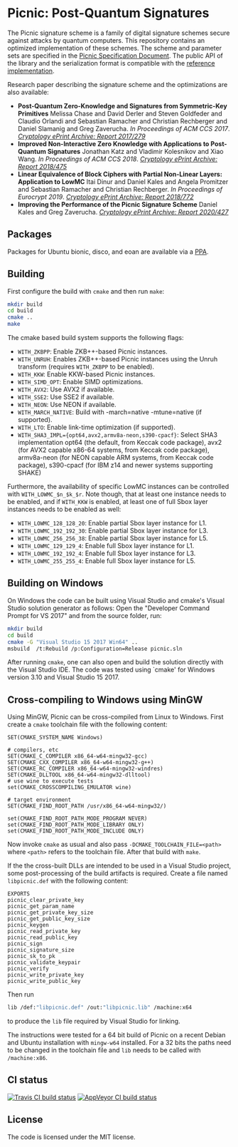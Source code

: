Picnic: Post-Quantum Signatures
===============================

The Picnic signature scheme is a family of digital signature schemes secure against attacks by quantum computers. This repository contains an optimized implementation of these schemes. The scheme and parameter sets are specified in the [Picnic Specification Document](https://github.com/Microsoft/Picnic/blob/master/spec.pdf). The public API of the library and the serialization format is compatible with the [reference implementation](https://github.com/Microsoft/Picnic).

Research paper describing the signature scheme and the optimizations are also available:
* **Post-Quantum Zero-Knowledge and Signatures from Symmetric-Key Primitives** Melissa Chase and David Derler and Steven Goldfeder and Claudio Orlandi and Sebastian Ramacher and Christian Rechberger and Daniel Slamanig and Greg Zaverucha. *In Proceedings of ACM CCS 2017*. *[Cryptology ePrint Archive: Report 2017/279](https://eprint.iacr.org/2017/279)*
* **Improved Non-Interactive Zero Knowledge with Applications to Post-Quantum Signatures** Jonathan Katz and Vladimir Kolesnikov and Xiao Wang. *In Proceedings of ACM CCS 2018*. *[Cryptology ePrint Archive: Report 2018/475](https://eprint.iacr.org/2018/475)*
* **Linear Equivalence of Block Ciphers with Partial Non-Linear Layers: Application to LowMC** Itai Dinur and Daniel Kales and Angela Promitzer and Sebastian Ramacher and Christian Rechberger. *In Proceedings of Eurocrypt 2019*. *[Cryptology ePrint Archive: Report 2018/772](https://eprint.iacr.org/2018/772)*
* **Improving the Performance of the Picnic Signature Scheme** Daniel Kales and Greg Zaverucha. *[Cryptology ePrint Archive: Report 2020/427](https://eprint.iacr.org/2020/427)*

Packages
--------

Packages for Ubuntu bionic, disco, and eoan are available via a [PPA](https://launchpad.net/~s-ramacher/+archive/ubuntu/picnic/).

Building
--------

First configure the build with `cmake` and then run `make`:
```sh
mkdir build
cd build
cmake ..
make
```

The cmake based build system supports the following flags:
* ``WITH_ZKBPP``: Enable ZKB++-based Picnic instances.
* ``WITH_UNRUH``: Enables ZKB++-based Picnic instances using the Unruh transform (requires ``WITH_ZKBPP`` to be enabled).
* ``WITH_KKW``: Enable KKW-based Picnic instances.
* ``WITH_SIMD_OPT``: Enable SIMD optimizations.
* ``WITH_AVX2``: Use AVX2 if available.
* ``WITH_SSE2``: Use SSE2 if available.
* ``WITH_NEON``: Use NEON if available.
* ``WITH_MARCH_NATIVE``: Build with -march=native -mtune=native (if supported).
* ``WITH_LTO``: Enable link-time optimization (if supported).
* ``WITH_SHA3_IMPL={opt64,avx2,armv8a-neon,s390-cpacf}``: Select SHA3 implementation opt64 (the default, from Keccak code package), avx2 (for AVX2 capable x86-64 systems, from Keccak code package), armv8a-neon (for NEON capable ARM systems, from Keccak code package), s390-cpacf (for IBM z14 and newer systems supporting SHAKE)

Furthermore, the availability of specific LowMC instances can be controlled with ``WITH_LOWMC_$n_$k_$r``. Note though, that at least one instance needs to be enabled, and if ``WITH_KKW`` is enabled, at least one of full Sbox layer instances needs to be enabled as well:
* ``WITH_LOWMC_128_128_20``: Enable partial Sbox layer instance for L1.
* ``WITH_LOWMC_192_192_30``: Enable partial Sbox layer instance for L3.
* ``WITH_LOWMC_256_256_38``: Enable partial Sbox layer instance for L5.
* ``WITH_LOWMC_129_129_4``: Enable full Sbox layer instance for L1.
* ``WITH_LOWMC_192_192_4``: Enable full Sbox layer instance for L3.
* ``WITH_LOWMC_255_255_4``: Enable full Sbox layer instance for L5.

Building on Windows
-------------------

On Windows the code can be built using Visual Studio and cmake's Visual Studio solution generator as follows: Open the "Developer Command Prompt for VS 2017" and from the source folder, run:
```sh
mkdir build
cd build
cmake -G "Visual Studio 15 2017 Win64" ..
msbuild  /t:Rebuild /p:Configuration=Release picnic.sln
```

After running `cmake`, one can also open and build the solution directly with the Visual Studio IDE. The code was tested using `cmake' for Windows version 3.10 and Visual Studio 15 2017.

Cross-compiling to Windows using MinGW
--------------------------------------

Using MinGW, Picnic can be cross-compiled from Linux to Windows. First create a `cmake` toolchain file with the following content:
```
SET(CMAKE_SYSTEM_NAME Windows)

# compilers, etc
SET(CMAKE_C_COMPILER x86_64-w64-mingw32-gcc)
SET(CMAKE_CXX_COMPILER x86_64-w64-mingw32-g++)
SET(CMAKE_RC_COMPILER x86_64-w64-mingw32-windres)
SET(CMAKE_DLLTOOL x86_64-w64-mingw32-dlltool)
# use wine to execute tests
set(CMAKE_CROSSCOMPILING_EMULATOR wine)

# target environment
SET(CMAKE_FIND_ROOT_PATH /usr/x86_64-w64-mingw32/)

set(CMAKE_FIND_ROOT_PATH_MODE_PROGRAM NEVER)
set(CMAKE_FIND_ROOT_PATH_MODE_LIBRARY ONLY)
set(CMAKE_FIND_ROOT_PATH_MODE_INCLUDE ONLY)
```
Now invoke `cmake` as usual and also pass `-DCMAKE_TOOLCHAIN_FILE=<path>` where `<path>` refers to the toolchain file. After that build with `make`.

If the the cross-built DLLs are intended to be used in a Visual Studio project, some post-processing of the build artifacts is required. Create a file named `libpicnic.def` with the following content:
```
EXPORTS
picnic_clear_private_key
picnic_get_param_name
picnic_get_private_key_size
picnic_get_public_key_size
picnic_keygen
picnic_read_private_key
picnic_read_public_key
picnic_sign
picnic_signature_size
picnic_sk_to_pk
picnic_validate_keypair
picnic_verify
picnic_write_private_key
picnic_write_public_key
```
Then run
```sh
lib /def:"libpicnic.def" /out:"libpicnic.lib" /machine:x64
```
to produce the `lib` file required by Visual Studio for linking.

The instructions were tested for a 64 bit build of Picnic on a recent Debian and Ubuntu installation with `mingw-w64` installed. For a 32 bits the paths need to be changed in the toolchain file and `lib` needs to be called with `/machine:x86`.

CI status
---------
[![Travis CI build status](https://travis-ci.org/IAIK/Picnic.svg?branch=master)](https://travis-ci.org/IAIK/Picnic)
[![AppVeyor CI build status](https://ci.appveyor.com/api/projects/status/github/IAIK/Picnic?branch=master&svg=true)](https://ci.appveyor.com/project/sebastinas/picnic)

License
-------

The code is licensed under the MIT license.
